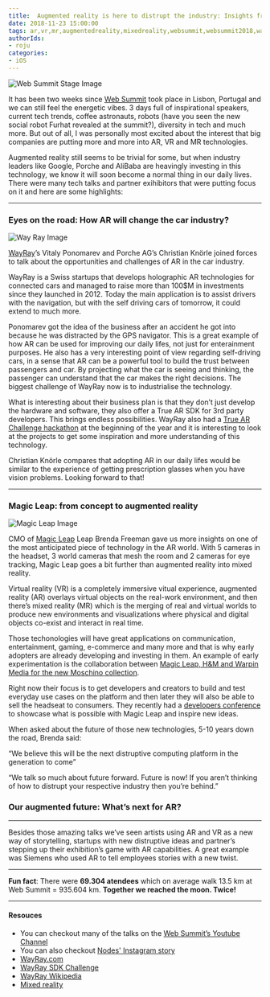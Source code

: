 ```yaml
---
title:  Augmented reality is here to distrupt the industry: Insights from Web Summit 2018
date: 2018-11-23 15:00:00
tags: ar,vr,mr,augmentedreality,mixedreality,websummit,websummit2018,wayray,magicleap,porche
authorIds:
- roju
categories:
- iOS
---
```


![Web Summit Stage Image](https://github.com/nodesagency/blog/blob/feature/ar-web-summit/source/_posts-images/2018-11-23-ar-web-summit/stage.JPG)

It has been two weeks since [Web Summit](https://websummit.com) took place in Lisbon, Portugal and we can still feel the energetic vibes. 3 days full of inspirational speakers, current tech trends, coffee astronauts, robots (have you seen the new social robot Furhat revealed at the summit?), diversity in tech and much more. But out of all, I was personally most excited about the interest that big companies are putting more and more into AR, VR and MR technologies.

Augmented reality still seems to be trivial for some, but when industry leaders like Google,  Porche and AliBaba are heavingly investing in this technology, we know it will soon become a normal thing in our daily lives. There were many tech talks and partner exihibitors that were putting focus on it and here are some highlights:

---

### Eyes on the road: How AR will change the car industry?

![Way Ray Image](https://github.com/nodesagency/blog/blob/feature/ar-web-summit/source/_posts-images/2018-11-23-ar-web-summit/wayray.jpg)

[WayRay](https://wayray.com/)’s Vitaly Ponomarev and Porche AG’s Christian Knörle joined forces to talk about the opportunities and challenges of AR in the car industry. 

WayRay is a Swiss startups that develops holographic AR technologies for connected cars and managed to raise more than 100$M in investments since they launched in 2012. Today the main application is to assist drivers with the navigation, but with the self driving cars of tomorrow, it could extend to much more.

Ponomarev got the idea of the business after an accident he got into because he was distracted by the GPS navigator. This is a great example of how AR can be used for improving our daily lifes, not just for enterainment purposes. He also has a very interesting point of view regarding self-driving cars, in a sense that AR can be a powerful tool to build the trust between passengers and car. By projecting what the car is seeing and thinking, the passenger can understand that the car makes the right decisions. The biggest challenge of WayRay now is to industrialise the technology.

What is interesting about their business plan is that they don’t just develop the hardware and software, they also offer a True AR SDK for 3rd party developers. This brings endless possibilities. WayRay also had a [True AR Challenge hackathon](https://wayray.com/sdk/challenge) at the beginning of the year and it is interesting to look at the projects to get some inspiration and more understanding of this technology.

Christian Knörle compares that adopting AR in our daily lifes would be similar to the experience of getting prescription glasses when you have vision problems. Looking forward to that!

---

### Magic Leap: from concept to augmented reality

![Magic Leap Image](https://github.com/nodesagency/blog/blob/feature/ar-web-summit/source/_posts-images/2018-11-23-ar-web-summit/magic-leap.JPG)

CMO of [Magic Leap](https://www.magicleap.com/) Leap Brenda Freeman gave us more insights on one of the most anticipated piece of technology in the AR world. With 5 cameras in the headset, 3 world cameras that mesh the room and 2 cameras for eye tracking, Magic Leap goes a bit further than augmented reality into mixed reality.

Virtual reality (VR) is a completely immersive vitual experience, augmented reality (AR) overlays virtual objects on the real-work environment, and then there’s mixed reality (MR) which is the merging of real and virtual worlds to produce new environments and visualizations where physical and digital objects co-exist and interact in real time.

Those techonologies will have great applications on communication, entertainment, gaming, e-commerce and many more and that is why early adopters are already developing and investing in them. An example of early experimentation is the collaboration between [Magic Leap, H&M and Warpin Media for the new Moschino collection](https://wwd.com/fashion-news/fashion-scoops/hm-creates-augmented-reality-experience-for-moschino-collab-1202891622/).

Right now their focus is to get developers and creators to build and test everyday use cases on the platform and then later they will also be able to sell the headseat to consumers. They recently had a [developers conference](https://www.magicleap.com/conference) to showcase what is possible with Magic Leap and inspire new ideas.

When asked about the future of those new technologies, 5-10 years down the road, Brenda said:

“We believe this will be the next distruptive computing platform in the generation to come”

“We talk so much about future forward. Future is now! If you aren’t thinking of how to distrupt your respective industry then you’re behind.”

### Our augmented future: What’s next for AR?

---

Besides those amazing talks we’ve seen artists using AR and VR as a new way of storytelling, startups with new distruptive ideas and partner’s stepping up their exhibition’s game with AR capabilities. A great example was Siemens who used AR to tell employees stories with a new twist.

---

**Fun fact**: There were **69.304 atendees** which on average walk 13.5 km at Web Summit = 935.604 km. **Together we reached the moon. Twice!**

---

#### Resouces
* You can checkout many of the talks on the [Web Summit’s Youtube Channel](https://www.youtube.com/channel/UCJtkHqH4Qof97TSx7BzE5IQ)
* You can also checkout [Nodes' Instagram story](https://www.instagram.com/stories/highlights/17990784427005924/)
* [WayRay.com](https://wayray.com/)
* [WayRay SDK Challenge](https://wayray.com/sdk/challenge)
* [WayRay Wikipedia](https://en.wikipedia.org/wiki/WayRay)
* [Mixed reality](https://en.wikipedia.org/wiki/Mixed_reality)


